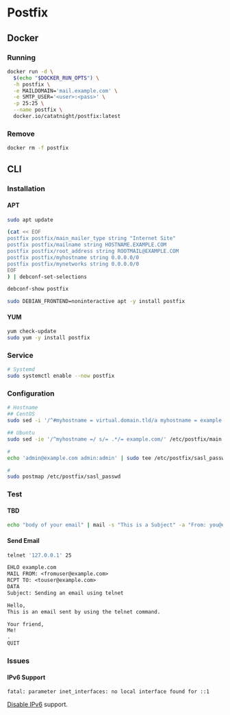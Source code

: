 # Postfix

<!--
https://github.com/kwilczynski/packer-templates/blob/master/scripts/vagrant/packages.sh
https://github.com/Intracto/SecretSanta/blob/master/shell_provisioner/module/mailhog.sh
https://www.linode.com/docs/email/postfix/postfix-smtp-debian7/
-->

## Docker

### Running

```sh
docker run -d \
  $(echo "$DOCKER_RUN_OPTS") \
  -h postfix \
  -e MAILDOMAIN='mail.example.com' \
  -e SMTP_USER='<user>:<pass>' \
  -p 25:25 \
  --name postfix \
  docker.io/catatnight/postfix:latest
```

### Remove

```sh
docker rm -f postfix
```

## CLI

### Installation

#### APT

```sh
sudo apt update

(cat << EOF
postfix postfix/main_mailer_type string "Internet Site"
postfix postfix/mailname string HOSTNAME.EXAMPLE.COM
postfix postfix/root_address string ROOTMAIL@EXAMPLE.COM
postfix postfix/myhostname string 0.0.0.0/0
postfix postfix/mynetworks string 0.0.0.0/0
EOF
) | debconf-set-selections

debconf-show postfix

sudo DEBIAN_FRONTEND=noninteractive apt -y install postfix
```

#### YUM

```sh
yum check-update
sudo yum -y install postfix
```

### Service

```sh
# Systemd
sudo systemctl enable --now postfix
```

### Configuration

```sh
# Hostname
## CentOS
sudo sed -i '/^#myhostname = virtual.domain.tld/a myhostname = example.com' /etc/postfix/main.cf

## Ubuntu
sudo sed -ie '/^myhostname =/ s/= .*/= example.com/' /etc/postfix/main.cf

#
echo 'admin@example.com admin:admin' | sudo tee /etc/postfix/sasl_passwd

#
sudo postmap /etc/postfix/sasl_passwd
```

### Test

#### TBD

```sh
echo "body of your email" | mail -s "This is a Subject" -a "From: you@example.com" recipient@elsewhere.com
```

#### Send Email

```sh
telnet '127.0.0.1' 25
```

```txt
EHLO example.com
MAIL FROM: <fromuser@example.com>
RCPT TO: <touser@example.com>
DATA
Subject: Sending an email using telnet

Hello,
This is an email sent by using the telnet command.

Your friend,
Me!
.
QUIT
```

### Issues

#### IPv6 Support

```log
fatal: parameter inet_interfaces: no local interface found for ::1
```

[Disable IPv6](/ipv6.md#disable) support.
